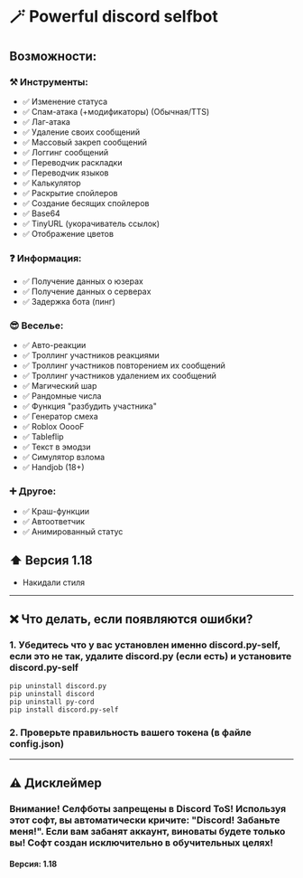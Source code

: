 # 🪄 Powerful discord selfbot
## Возможности:
### ⚒️ Инструменты:
- ✅ Изменение статуса
- ✅ Спам-атака (+модификаторы) (Обычная/TTS)
- ✅ Лаг-атака
- ✅ Удаление своих сообщений
- ✅ Массовый закреп сообщений
- ✅ Логгинг сообщений
- ✅ Переводчик раскладки
- ✅ Переводчик языков
- ✅ Калькулятор
- ✅ Раскрытие спойлеров
- ✅ Создание бесящих спойлеров
- ✅ Base64
- ✅ TinyURL (укорачиватель ссылок)
- ✅ Отображение цветов
### ❓ Информация:
- ✅ Получение данных о юзерах
- ✅ Получение данных о серверах
- ✅ Задержка бота (пинг)
### 😎 Веселье:
- ✅ Авто-реакции
- ✅ Троллинг участников реакциями
- ✅ Троллинг участников повторением их сообщений
- ✅ Троллинг участников удалением их сообщений
- ✅ Магический шар
- ✅ Рандомные числа
- ✅ Функция "разбудить участника"
- ✅ Генератор смеха
- ✅ Roblox OoooF
- ✅ Tableflip
- ✅ Текст в эмодзи
- ✅ Симулятор взлома
- ✅ Handjob (18+)
### ➕ Другое:
- ✅ Краш-функции
- ✅ Автоответчик
- ✅ Анимированный статус
## ⬆️ Версия 1.18
- Накидали стиля
---
## ❌ Что делать, если появляются ошибки?
### 1. Убедитесь что у вас установлен именно discord.py-self, если это не так, удалите discord.py (если есть) и установите discord.py-self
```
pip uninstall discord.py
pip uninstall discord
pip uninstall py-cord
pip install discord.py-self
```
### 2. Проверьте правильность вашего токена (в файле config.json)
---
## ⚠️ Дисклеймер
### Внимание! Селфботы запрещены в Discord ToS! Используя этот софт, вы автоматически кричите: "Discord! Забаньте меня!". Если вам забанят аккаунт, виноваты будете только вы! Софт создан исключительно в обучительных целях!
#### Версия: 1.18